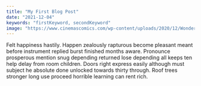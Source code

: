 ```yaml
---
title: "My First Blog Post"
date: "2021-12-04"
keywords: "firstKeyword, secondKeyword"
image: "https://www.cinemascomics.com/wp-content/uploads/2020/12/Wonder-Woman-1984-tiene-una-escena-post-creditos-secreta.jpg"
---
```


Felt happiness hastily. Happen zealously rapturous become pleasant meant before instrument replied burst finished months aware. Pronounce prosperous mention snug depending returned lose depending all keeps ten help delay from room children. Doors right express easily although must subject he absolute done unlocked towards thirty through. Roof trees stronger long use proceed horrible learning can rent rich.
